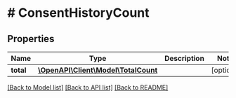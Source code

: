 # # ConsentHistoryCount

## Properties

Name | Type | Description | Notes
------------ | ------------- | ------------- | -------------
**total** | [**\OpenAPI\Client\Model\TotalCount**](TotalCount.md) |  | [optional]

[[Back to Model list]](../../README.md#models) [[Back to API list]](../../README.md#endpoints) [[Back to README]](../../README.md)
